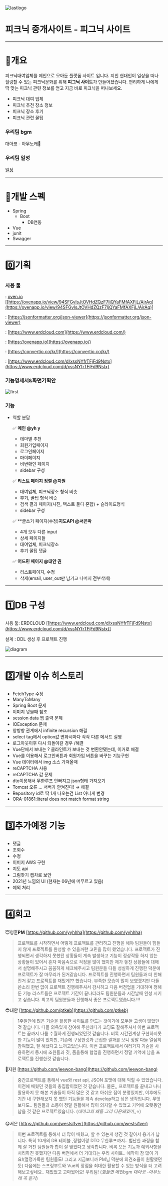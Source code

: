 ![lastlogo](https://user-images.githubusercontent.com/87870107/137855336-1d08f8dd-a29c-4685-8c1b-2484c8841d4e.PNG)

# 피크닉 중개사이트 - 피그닉 사이트

---

# 🌷개요

피크닉대여업체를 메인으로 모아둔 플랫폼 사이트 입니다. 지친 현대인이 일상을 떠나 힐링할 수 있는 피크닉문화를 위해 **피그닉 사이트**가 만들어졌습니다. 편리하게 나에게 딱 맞는 피크닉 관련 정보를 얻고 지금 바로 피크닉을 떠나보세요.

- 피크닉 대여 업체
- 피크닉 추천 장소 정보
- 피크닉 장소 후기
- 피크닉 관련 꿀팁

### 우리팀 bgm

대아코 - 아무노래🎵  

### 우리팀 일정

[일정](https://www.notion.so/0ae98523590c4a4ebf5649ea2f01cd89)


---

# 🧷개발 스펙

- Spring
    - Boot
        - DB연동
- Vue
- junit
- Swagger

---

# 0️⃣기획

### 사용 툴

: [oven.io](http://oven.io) [[https://ovenapp.io/view/94SFGvlsJtOVHdZQzF7IjQYaFMfAXFjL/AirAq](https://ovenapp.io/view/94SFGvlsJtOVHdZQzF7IjQYaFMfAXFjL/AirAq)]

: [https://jsonformatter.org/json-viewer](https://jsonformatter.org/json-viewer)

: [https://www.erdcloud.com](https://www.erdcloud.com/)

: [https://ovenapp.io](https://ovenapp.io/)

: [https://convertio.co/kr/](https://convertio.co/kr/)

: [https://www.erdcloud.com/d/xssNYfrTFjFd9Nstx](https://www.erdcloud.com/d/xssNYfrTFjFd9Nstx)


### 기능명세서&화면기획안

![first](https://user-images.githubusercontent.com/87870107/137854848-7505c72b-da42-435f-a852-bf0340cd3d40.PNG)
   
    

### 기능

- 역할 분담
    
    ✅ **메인 @yh y** 
    
    - 테마별 추천
    - 회원가입페이지
    - 로그인페이지
    - 마이페이지
    - 비번확인 페이지
    - sidebar 구성

    
    ✅ **리스트 페이지 정렬 @지원** 
    
    - 대여업체, 피크닉장소 형식 비슷
    - 후기, 꿀팁 형식 비슷
    - 검색 결과 페이지(사진, 텍스트 둘다 혼합) + 슬라이드형식
    - sidebar 구성


     ✅ **글쓰기 페이지(수정)**지도API @서은박** 
    
    - 4개 모두 다른 input
    - 상세 페이지들
    - 대여업체, 피크닉장소
    - 후기 꿀팁 댓글


     ✅ **어드민 페이지 @대안 권** 
    
    - 리스트페이지, 수정
    - 삭제(email, user_out만 남기고 나머지 전부삭제)
   
 ---

# 1️⃣DB 구성

사용 툴: ERDCLOUD [[https://www.erdcloud.com/d/xssNYfrTFjFd9Nstx](https://www.erdcloud.com/d/xssNYfrTFjFd9Nstx)]

설계 : DDL 생성 후 프로젝트 진행

 ![diagram](https://user-images.githubusercontent.com/87870107/137854969-616262ac-8c46-4a19-aa18-82f2a95e3b1b.PNG)
    
    
    
---

# 2️⃣개발 이슈 히스토리
- FetchType 수정
- ManyToMany
- Spring Boot 문제
- 이미지 넣을때 참조
- session data 웹 출력 문제
- IOException 문제
- 양방향 관계에서 infinite recursion 해결
- select tag에서 option값 변화시마다 각각 다른 메서드 실행
- 로그아웃이후 다시 되돌아갈 경우 /해결
- Vue단에서 보내는 ? 클라인트가 보내는 것 변환안됐는데, 이거로 해결
- Vue를 이용해서 로그인버튼과 회원가입 버튼을 바꾸는 기능구현
- Vue 데이터에서 img 소스 가져올때
- reCAPTCHA 사용
- reCAPTCHA 값 문제
- dto이용해서 무한루프 안빠지고 json형태 가져오기
- Tomcat 오류 ... 서버가 안켜진다! → 해결
- Repository id로 딱 1개 나오는건 List 아니게 변경
- ORA-01861:literal does not match format string


---

# 3️⃣추가예정 기능

- 댓글
- 조회수
- 수정
- 이미지 AWS 구현
- 지도  api
- 그림찾기 캡차로 보안
- 2021년 느낌의 UI (현재는 06년에 머무르고 있음)
- 예외 처리


---

# 4️⃣회고

😇영훈**PM** [https://github.com/yyhhha](https://github.com/yyhhha)

> 프로젝트를 시작하면서 어떻게 프로젝트를 관리하고 진행을 해야 팀원들이 힘들지 않게 프로젝트를 완성할 수 있을까란 고민을 많이 했었습니다.
프로젝트가 진행되면서 생각하지 못했던 상황들이 계속 발생하고 기능이 정상작동 하지 않는 상황들이 있어서 혼자 마음속으로 걱정을 많이 했지만
제가 놓친 상황들에 대해서 설명해주시고 꼼꼼하게 체크해주시고 팀원분들 다들 성실하게 진행한 덕분에 프로젝트가 잘 마무리가 된거같습니다.
프로젝트를 진행하면서 팀원들과 더 친해진거 같고 프로젝트를 재밌게?? 했습니다.
부족한 모습이 많이 보였겠지만 다들 쓴소리 한번 없이 프로젝트 진행해주셔서 감사하고
다음 버전업을 기대하며 정해둔 기능 리스트들은 프로젝트 기간이 끝나더라도 팀원분들과 시간날때 완성 시키고 싶습니다.
최고의 팀원분들과 진행해서 좋은 프로젝트였습니다.!!!
> 

😎대안 [https://github.com/ptkeb](https://github.com/ptkeb)

> 1주일만에 많은 기술을 활용한 사이트를 만드는 것이기에 모두들 고생이 많았던 것 같습니다. 다들 의욕있게 참여해 주신데다가 코딩도 잘해주셔서 이번 프로젝트는 끝까지 나름 수월하게 진행되었던것 같습니다. 비록 시간관계상 구현하지못한 기능이 많이 있지만, 기존에 구상한것과 근접한 결과를 보니 정말 다들 열심히 참여했고, 잘 해냈다고 느끼고있습니다.  이번 프로젝트에서 여러가지 기술을 사용하면서 동시에 조원들과 깃, 줌을통해 협업을 진행하면서 정말 기억에 남을 프로젝트를 진행한것 같습니다.
> 

🤩지원 [https://github.com/jeewon-bang](https://github.com/jeewon-bang)

> 중간프로젝트를 통해서 vue와 rest api, JSON 포맷에 대해 익힐 수 있었습니다. 이전에 배웠던 것들의 총집합이었던 것 같습니다. 물론,, 프로젝트를 끝내고 나니 활용하지 못 해본 기술들이 아직 많은 것 같고 아쉬운 점이 분명있지만, 이후에도 기간 내 구현해보지 못 했던 기능들을 계속 develop하고 싶은 생각입니다. 무엇보다도.. 팀원들과 소통이 정말 원활해서 많이 의지할 수 있었고 기억에 오랫동안 남을 것 같은 프로젝트였습니다. (*대아코의 왜들 그리 다운돼있어,,*⭐)
> 

😋서은 [https://github.com/westsi1ver](https://github.com/westsi1ver)

> 이번 프로젝트를 통해서 더 많이 배웠고, 할 수 있는게 생긴 것 같아서 용기가 납니다. 특히 10개의 DB 테이블 ,정렬이랑 DTO 무한루프까지.. 험난한 과정을 함께 잘 거친 팀원들과 합이 잘 맞았다고 생각합니다. 비록 모든 기능과 예외사항을 처리하진 못했지만 다음 버전에서 더 기대되는 우리 사이트.. 애착이 참 많이 가요!(열정가득한 팀원들도! 그리고 지금보니까 PM님 덕분에 의견조율이 원활했던듯) 다음에는 스프링부트와 Vue의 장점을 최대한 활용할 수 있는 방식을 더 고려해보고싶네요.. 재밌었고 고마웠어요! 우리팀! (*힘들면 메인bgm 대아코 -아무노래 꼭 듣기*)
> 

